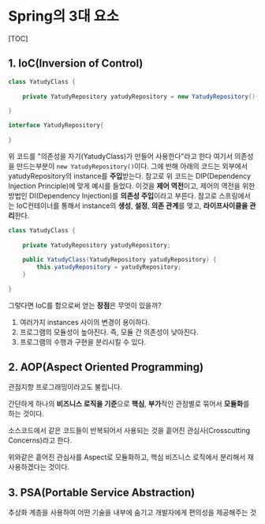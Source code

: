 # Spring의 3대 요소

[TOC]



## 1. IoC(Inversion of Control)

```java
class YatudyClass {
    
    private YatudyRepository yatudyRepository = new YatudyRepository(){};
    
}

interface YatudyRepository{
    
}
```

위 코드를 "의존성을 자기(YatudyClass)가 만들어 사용한다"라고 한다 여기서 의존성을 만드는부분이 `new YatudyRepository()`이다. 그에 반해 아래의 코드는 외부에서 yatudyRepository의 instance를 **주입**받는다. 참고로 위 코드는 DIP(Dependency Injection Principle)에 맞게 예시를 들었다. 이것을 **제어 역전**이고, 제어의 역전을 위한 방법인 DI(Dependency Injection)를 **의존성 주입**이라고 부른다. 참고로 스프링에서는 IoC컨테이너를 통해서 instance의 **생성**, **설정**, **의존 관계**를 맺고, **라이프사이클을 관리**한다.

```java
class YatudyClass {
    
    private YatudyRepository yatudyRepository;
    
    public YatudyClass(YatudyRepository yatudyRepository) {
        this.yatudyRepository = yatudyRepository;
    }
    
}
```

그렇다면 IoC를 함으로써 얻는 **장점**은 무엇이 있을까?

1. 여러가지 instances 사이의 변경이 용이하다.
2. 프로그램의 모듈성이 높아진다. 즉, 모듈 간 의존성이 낮아진다.
3. 프로그램의 수행과 구현을 분리시킬 수 있다.

## 2. AOP(Aspect Oriented Programming)

관점지향 프로그래밍이라고도 불립니다.

간단하게 하나의 **비즈니스 로직을 기준**으로 **핵심**, **부가**적인 관점별로 묶어서 **모듈화**를 하는 것이다.

소스코드에서 같은 코드들이 반복되어서 사용되는 것을 흩어진 관심사(Crosscutting Concerns)라고 한다.

위와같은 흩어진 관심사를 Aspect로 모듈화하고, 핵심 비즈니스 로직에서 분리해서 재사용하겠다는 것이다.

## 3. PSA(Portable Service Abstraction)

추상화 계층을 사용하여 어떤 기술을 내부에 숨기고 개발자에게 편의성을 제공해주는 것
